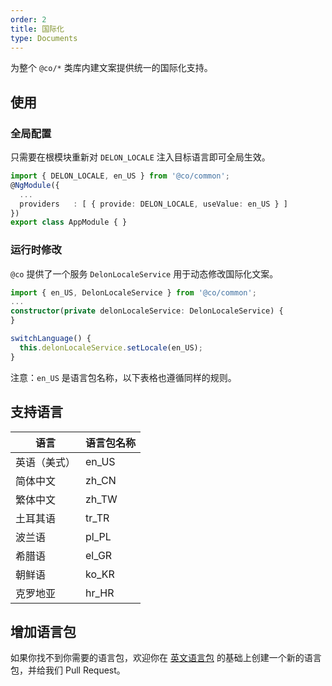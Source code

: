 ```yaml
---
order: 2
title: 国际化
type: Documents
---
```


为整个 `@co/*` 类库内建文案提供统一的国际化支持。

## 使用

### 全局配置

只需要在根模块重新对 `DELON_LOCALE` 注入目标语言即可全局生效。

```ts
import { DELON_LOCALE, en_US } from '@co/common';
@NgModule({
  ...
  providers   : [ { provide: DELON_LOCALE, useValue: en_US } ]
})
export class AppModule { }
```

### 运行时修改

`@co` 提供了一个服务 `DelonLocaleService` 用于动态修改国际化文案。

```ts
import { en_US, DelonLocaleService } from '@co/common';
...
constructor(private delonLocaleService: DelonLocaleService) {
}

switchLanguage() {
  this.delonLocaleService.setLocale(en_US);
}
```

注意：`en_US` 是语言包名称，以下表格也遵循同样的规则。

## 支持语言

| 语言         | 语言包名称 |
| ------------ | ---------- |
| 英语（美式） | en_US      |
| 简体中文     | zh_CN      |
| 繁体中文     | zh_TW      |
| 土耳其语     | tr_TR      |
| 波兰语       | pl_PL      |
| 希腊语       | el_GR      |
| 朝鲜语       | ko_KR      |
| 克罗地亚     | hr_HR      |

## 增加语言包

如果你找不到你需要的语言包，欢迎你在 [英文语言包](https://github.com/co-libs/delon/tree/master/packages/theme/src/locale/languages/en-US.ts) 的基础上创建一个新的语言包，并给我们 Pull Request。
